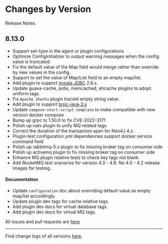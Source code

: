 Changes by Version
==================
Release Notes.

8.13.0
------------------

* Support set-type in the agent or plugin configurations
* Optimize ConfigInitializer to output warning messages when the config value is truncated.
* Fix the default value of the Map field would merge rather than override by new values in the config.
* Support to set the value of Map/List field to an empty map/list.
* Add plugin to support [Impala JDBC](https://www.cloudera.com/downloads/connectors/impala/jdbc/2-6-29.html) 2.6.x.
* Update guava-cache, jedis, memcached, ehcache plugins to adopt uniform tags.
* Fix `Apache ShenYu` plugin traceId empty string value. 
* Add plugin to support [brpc-java-3.x](https://github.com/baidu/starlight/tree/brpc-java-v3)
* Update `compose-start-script.template` to make compatible with new version docker compose
* Bump up grpc to 1.50.0 to fix CVE-2022-3171
* Polish up nats plugin to unify MQ related tags  
* Correct the duration of the transaction span for Neo4J 4.x.
* Plugin-test configuration.yml dependencies support docker service command field
* Polish up rabbitmq-5.x plugin to fix missing broker tag on consumer side
* Polish up activemq plugin to fix missing broker tag on consumer side
* Enhance MQ plugin relative tests to check key tags not blank.
* Add RocketMQ test scenarios for version 4.3 - 4.9. No 4.0 - 4.2 release images for testing.

#### Documentation

* Update `configuration` doc about overriding default value as empty map/list accordingly.
* Update plugin dev tags for cache relative tags.
* Add plugin dev docs for virtual database tags.
* Add plugin dev docs for virtual MQ tags.

All issues and pull requests are [here](https://github.com/apache/skywalking/milestone/150?closed=1)

------------------
Find change logs of all versions [here](changes).
